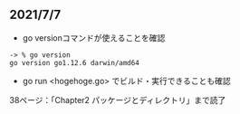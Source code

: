 ## 2021/7/7

- go versionコマンドが使えることを確認

```
-> % go version
go version go1.12.6 darwin/amd64
```

- go run <hogehoge.go> でビルド・実行できることも確認

38ページ：「Chapter2 パッケージとディレクトリ」まで読了
